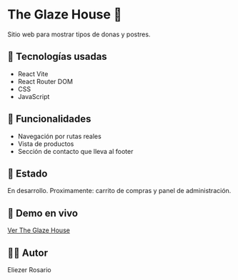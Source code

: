 # The Glaze House 🍩

Sitio web para mostrar tipos de donas y postres.

## 🧪 Tecnologías usadas
- React Vite
- React Router DOM
- CSS
- JavaScript

## 🎯 Funcionalidades
- Navegación por rutas reales
- Vista de productos
- Sección de contacto que lleva al footer

## 🚧 Estado
En desarrollo. Proximamente: carrito de compras y panel de administración.

## 🔗 Demo en vivo
[Ver The Glaze House](https://legendary-pegasus-3f7bbe.netlify.app/)

## 👨‍💻 Autor
Eliezer Rosario
